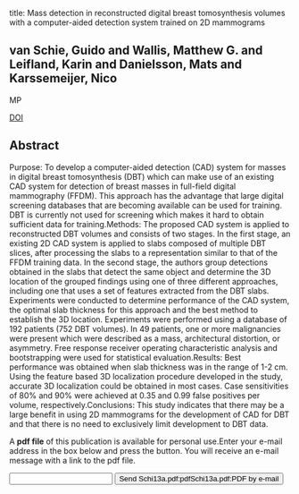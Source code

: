 title: Mass detection in reconstructed digital breast tomosynthesis volumes with a computer-aided detection system trained on 2D mammograms

## van Schie, Guido and Wallis, Matthew G. and Leifland, Karin and Danielsson, Mats and Karssemeijer, Nico
MP

<a href="https://doi.org/10.1118/1.4791643">DOI</a>

## Abstract
Purpose: To develop a computer-aided detection (CAD) system for masses in digital breast tomosynthesis (DBT) which can make use of an existing CAD system for detection of breast masses in full-field digital mammography (FFDM). This approach has the advantage that large digital screening databases that are becoming available can be used for training. DBT is currently not used for screening which makes it hard to obtain sufficient data for training.Methods: The proposed CAD system is applied to reconstructed DBT volumes and consists of two stages. In the first stage, an existing 2D CAD system is applied to slabs composed of multiple DBT slices, after processing the slabs to a representation similar to that of the FFDM training data. In the second stage, the authors group detections obtained in the slabs that detect the same object and determine the 3D location of the grouped findings using one of three different approaches, including one that uses a set of features extracted from the DBT slabs. Experiments were conducted to determine performance of the CAD system, the optimal slab thickness for this approach and the best method to establish the 3D location. Experiments were performed using a database of 192 patients (752 DBT volumes). In 49 patients, one or more malignancies were present which were described as a mass, architectural distortion, or asymmetry. Free response receiver operating characteristic analysis and bootstrapping were used for statistical evaluation.Results: Best performance was obtained when slab thickness was in the range of 1-2 cm. Using the feature based 3D localization procedure developed in the study, accurate 3D localization could be obtained in most cases. Case sensitivities of 80% and 90% were achieved at 0.35 and 0.99 false positives per volume, respectively.Conclusions: This study indicates that there may be a large benefit in using 2D mammograms for the development of CAD for DBT and that there is no need to exclusively limit development to DBT data.

A <b>pdf file</b> of this publication is available for personal use.Enter your e-mail address in the box below and press the button. You will receive an e-mail message with a link to the pdf file.
<form action="sender.php">  <input type="text" name="email">  <input type="submit" value="Send Schi13a.pdf:pdfSchi13a.pdf:PDF by e-mail"></form>